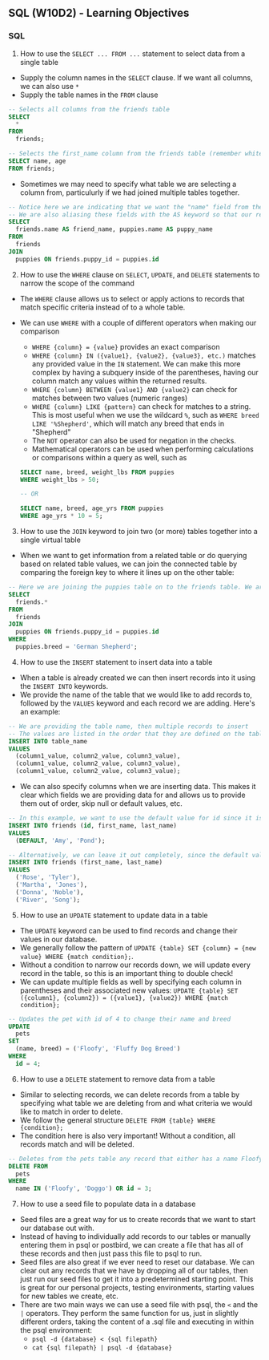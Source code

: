 ## SQL (W10D2) - Learning Objectives

### SQL

1. How to use the `SELECT ... FROM ...` statement to select data from a single table

- Supply the column names in the `SELECT` clause. If we want all columns, we can also use `*`
- Supply the table names in the `FROM` clause

```sql
-- Selects all columns from the friends table
SELECT
  *
FROM
  friends;

-- Selects the first_name column from the friends table (remember whitespace is ignored)
SELECT name, age
FROM friends;
```

- Sometimes we may need to specify what table we are selecting a column from, particulurly if we had joined multiple tables together.

```sql
-- Notice here we are indicating that we want the "name" field from the "friends" table as well as the "name" field from the "puppies" table. We indicate the table name by table.column
-- We are also aliasing these fields with the AS keyword so that our returned results have friend_name and puppy_name as field headers
SELECT
  friends.name AS friend_name, puppies.name AS puppy_name
FROM
  friends
JOIN
  puppies ON friends.puppy_id = puppies.id
```

2. How to use the `WHERE` clause on `SELECT`, `UPDATE`, and `DELETE` statements to narrow the scope of the command

- The `WHERE` clause allows us to select or apply actions to records that match specific criteria instead of to a whole table.
- We can use `WHERE` with a couple of different operators when making our comparison

  - `WHERE {column} = {value}` provides an exact comparison
  - `WHERE {column} IN ({value1}, {value2}, {value3}, etc.)` matches any provided value in the `IN` statement. We can make this more complex by having a subquery inside of the parentheses, having our column match any values within the returned results.
  - `WHERE {column} BETWEEN {value1} AND {value2}` can check for matches between two values (numeric ranges)
  - `WHERE {column} LIKE {pattern}` can check for matches to a string. This is most useful when we use the wildcard `%`, such as `WHERE breed LIKE '%Shepherd'`, which will match any breed that ends in "Shepherd"
  - The `NOT` operator can also be used for negation in the checks.
  - Mathematical operators can be used when performing calculations or comparisons within a query as well, such as

  ```sql
  SELECT name, breed, weight_lbs FROM puppies
  WHERE weight_lbs > 50;

  -- OR

  SELECT name, breed, age_yrs FROM puppies
  WHERE age_yrs * 10 = 5;
  ```

3. How to use the `JOIN` keyword to join two (or more) tables together into a single virtual table

- When we want to get information from a related table or do querying based on related table values, we can join the connected table by comparing the foreign key to where it lines up on the other table:

```sql
-- Here we are joining the puppies table on to the friends table. We are specifying that the comparison we should make is the foreign key puppy_id on the friends table should line up with the primary key id on the puppies table.
SELECT
  friends.*
FROM
  friends
JOIN
  puppies ON friends.puppy_id = puppies.id
WHERE
  puppies.breed = 'German Shepherd';
```

4. How to use the `INSERT` statement to insert data into a table

- When a table is already created we can then insert records into it using the `INSERT INTO` keywords.
- We provide the name of the table that we would like to add records to, followed by the `VALUES` keyword and each record we are adding. Here's an example:

```sql
-- We are providing the table name, then multiple records to insert
-- The values are listed in the order that they are defined on the table
INSERT INTO table_name
VALUES
  (column1_value, column2_value, column3_value),
  (column1_value, column2_value, column3_value),
  (column1_value, column2_value, column3_value);
```

- We can also specify columns when we are inserting data. This makes it clear which fields we are providing data for and allows us to provide them out of order, skip null or default values, etc.

```sql
-- In this example, we want to use the default value for id since it is autoincremented, so we provide DEFAULT for this field
INSERT INTO friends (id, first_name, last_name)
VALUES
  (DEFAULT, 'Amy', 'Pond');

-- Alternatively, we can leave it out completely, since the default value will be used if none is provided
INSERT INTO friends (first_name, last_name)
VALUES
  ('Rose', 'Tyler'),
  ('Martha', 'Jones'),
  ('Donna', 'Noble'),
  ('River', 'Song');
```

5. How to use an `UPDATE` statement to update data in a table

- The `UPDATE` keyword can be used to find records and change their values in our database.
- We generally follow the pattern of `UPDATE {table} SET {column} = {new value} WHERE {match condition};`.
- Without a condition to narrow our records down, we will update every record in the table, so this is an important thing to double check!
- We can update multiple fields as well by specifying each column in parentheses and their associated new values: `UPDATE {table} SET ({column1}, {column2}) = ({value1}, {value2}) WHERE {match condition};`

```sql
-- Updates the pet with id of 4 to change their name and breed
UPDATE
  pets
SET
  (name, breed) = ('Floofy', 'Fluffy Dog Breed')
WHERE
  id = 4;
```

6. How to use a `DELETE` statement to remove data from a table

- Similar to selecting records, we can delete records from a table by specifying what table we are deleting from and what criteria we would like to match in order to delete.
- We follow the general structure `DELETE FROM {table} WHERE {condition};`
- The condition here is also very important! Without a condition, all records match and will be deleted.

```sql
-- Deletes from the pets table any record that either has a name Floofy, a name Doggo, or an id of 3.
DELETE FROM
  pets
WHERE
  name IN ('Floofy', 'Doggo') OR id = 3;
```

7. How to use a seed file to populate data in a database

- Seed files are a great way for us to create records that we want to start our database out with.
- Instead of having to individually add records to our tables or manually entering them in psql or postbird, we can create a file that has all of these records and then just pass this file to psql to run.
- Seed files are also great if we ever need to reset our database. We can clear out any records that we have by dropping all of our tables, then just run our seed files to get it into a predetermined starting point. This is great for our personal projects, testing environments, starting values for new tables we create, etc.
- There are two main ways we can use a seed file with psql, the `<` and the `|` operators. They perform the same function for us, just in slightly different orders, taking the content of a .sql file and executing in within the psql environment:
  - `psql -d {database} < {sql filepath}`
  - `cat {sql filepath} | psql -d {database}`
